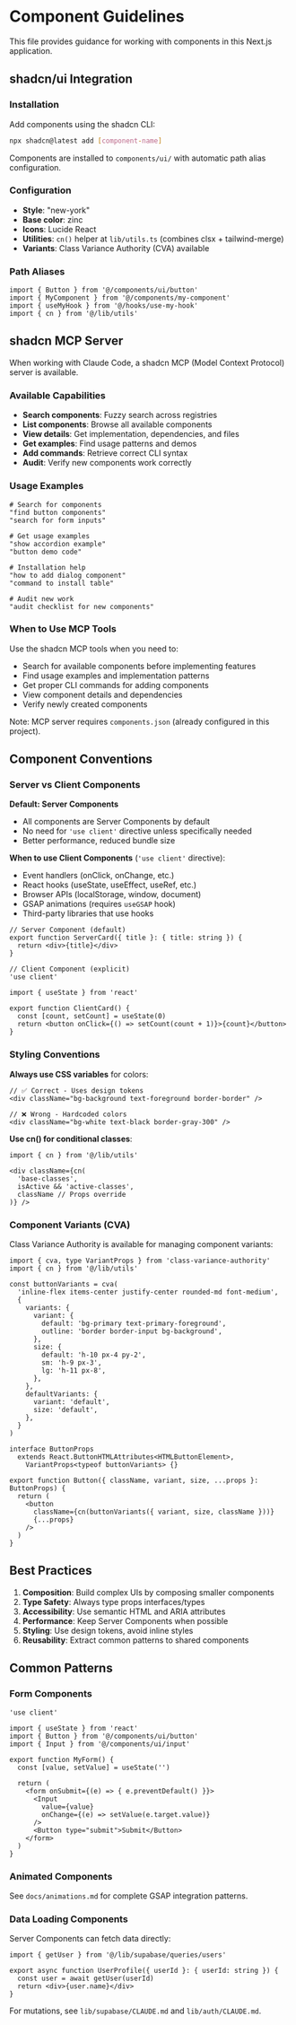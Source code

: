 # Component Guidelines

This file provides guidance for working with components in this Next.js application.

## shadcn/ui Integration

### Installation

Add components using the shadcn CLI:

```bash
npx shadcn@latest add [component-name]
```

Components are installed to `components/ui/` with automatic path alias configuration.

### Configuration

- **Style**: "new-york"
- **Base color**: zinc
- **Icons**: Lucide React
- **Utilities**: `cn()` helper at `lib/utils.ts` (combines clsx + tailwind-merge)
- **Variants**: Class Variance Authority (CVA) available

### Path Aliases

```tsx
import { Button } from '@/components/ui/button'
import { MyComponent } from '@/components/my-component'
import { useMyHook } from '@/hooks/use-my-hook'
import { cn } from '@/lib/utils'
```

## shadcn MCP Server

When working with Claude Code, a shadcn MCP (Model Context Protocol) server is available.

### Available Capabilities

- **Search components**: Fuzzy search across registries
- **List components**: Browse all available components
- **View details**: Get implementation, dependencies, and files
- **Get examples**: Find usage patterns and demos
- **Add commands**: Retrieve correct CLI syntax
- **Audit**: Verify new components work correctly

### Usage Examples

```
# Search for components
"find button components"
"search for form inputs"

# Get usage examples
"show accordion example"
"button demo code"

# Installation help
"how to add dialog component"
"command to install table"

# Audit new work
"audit checklist for new components"
```

### When to Use MCP Tools

Use the shadcn MCP tools when you need to:
- Search for available components before implementing features
- Find usage examples and implementation patterns
- Get proper CLI commands for adding components
- View component details and dependencies
- Verify newly created components

Note: MCP server requires `components.json` (already configured in this project).

## Component Conventions

### Server vs Client Components

**Default: Server Components**
- All components are Server Components by default
- No need for `'use client'` directive unless specifically needed
- Better performance, reduced bundle size

**When to use Client Components** (`'use client'` directive):
- Event handlers (onClick, onChange, etc.)
- React hooks (useState, useEffect, useRef, etc.)
- Browser APIs (localStorage, window, document)
- GSAP animations (requires `useGSAP` hook)
- Third-party libraries that use hooks

```tsx
// Server Component (default)
export function ServerCard({ title }: { title: string }) {
  return <div>{title}</div>
}

// Client Component (explicit)
'use client'

import { useState } from 'react'

export function ClientCard() {
  const [count, setCount] = useState(0)
  return <button onClick={() => setCount(count + 1)}>{count}</button>
}
```

### Styling Conventions

**Always use CSS variables** for colors:

```tsx
// ✅ Correct - Uses design tokens
<div className="bg-background text-foreground border-border" />

// ❌ Wrong - Hardcoded colors
<div className="bg-white text-black border-gray-300" />
```

**Use cn() for conditional classes**:

```tsx
import { cn } from '@/lib/utils'

<div className={cn(
  'base-classes',
  isActive && 'active-classes',
  className // Props override
)} />
```

### Component Variants (CVA)

Class Variance Authority is available for managing component variants:

```tsx
import { cva, type VariantProps } from 'class-variance-authority'
import { cn } from '@/lib/utils'

const buttonVariants = cva(
  'inline-flex items-center justify-center rounded-md font-medium',
  {
    variants: {
      variant: {
        default: 'bg-primary text-primary-foreground',
        outline: 'border border-input bg-background',
      },
      size: {
        default: 'h-10 px-4 py-2',
        sm: 'h-9 px-3',
        lg: 'h-11 px-8',
      },
    },
    defaultVariants: {
      variant: 'default',
      size: 'default',
    },
  }
)

interface ButtonProps
  extends React.ButtonHTMLAttributes<HTMLButtonElement>,
    VariantProps<typeof buttonVariants> {}

export function Button({ className, variant, size, ...props }: ButtonProps) {
  return (
    <button
      className={cn(buttonVariants({ variant, size, className }))}
      {...props}
    />
  )
}
```

## Best Practices

1. **Composition**: Build complex UIs by composing smaller components
2. **Type Safety**: Always type props interfaces/types
3. **Accessibility**: Use semantic HTML and ARIA attributes
4. **Performance**: Keep Server Components when possible
5. **Styling**: Use design tokens, avoid inline styles
6. **Reusability**: Extract common patterns to shared components

## Common Patterns

### Form Components

```tsx
'use client'

import { useState } from 'react'
import { Button } from '@/components/ui/button'
import { Input } from '@/components/ui/input'

export function MyForm() {
  const [value, setValue] = useState('')

  return (
    <form onSubmit={(e) => { e.preventDefault() }}>
      <Input
        value={value}
        onChange={(e) => setValue(e.target.value)}
      />
      <Button type="submit">Submit</Button>
    </form>
  )
}
```

### Animated Components

See `docs/animations.md` for complete GSAP integration patterns.

### Data Loading Components

Server Components can fetch data directly:

```tsx
import { getUser } from '@/lib/supabase/queries/users'

export async function UserProfile({ userId }: { userId: string }) {
  const user = await getUser(userId)
  return <div>{user.name}</div>
}
```

For mutations, see `lib/supabase/CLAUDE.md` and `lib/auth/CLAUDE.md`.